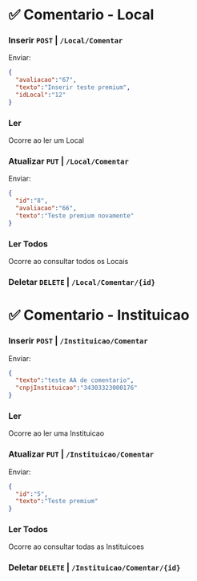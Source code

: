 # :white_check_mark: Comentario - Local

### Inserir `POST` | `/Local/Comentar`

Enviar: 
```json
{
  "avaliacao":"67",
  "texto":"Inserir teste premium",
  "idLocal":"12"
}
```

### Ler 

Ocorre ao ler um Local

### Atualizar `PUT` | `/Local/Comentar`

Enviar: 
```json
{
  "id":"8",
  "avaliacao":"66",
  "texto":"Teste premium novamente"
}
```

### Ler Todos 

Ocorre ao consultar todos os Locais

### Deletar `DELETE` | `/Local/Comentar/{id}`


# :white_check_mark: Comentario - Instituicao

### Inserir `POST` | `/Instituicao/Comentar`

Enviar: 
```json
{
  "texto":"teste AA de comentario",
  "cnpjInstituicao":"34303323000176"
}
```

### Ler 

Ocorre ao ler uma Instituicao

### Atualizar `PUT` | `/Instituicao/Comentar`

Enviar: 
```json
{
  "id":"5",
  "texto":"Teste premium"
}
```

### Ler Todos 

Ocorre ao consultar todas as Instituicoes

### Deletar `DELETE` | `/Instituicao/Comentar/{id}`




